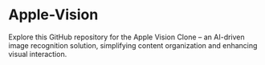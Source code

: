 # Apple-Vision
Explore this GitHub repository for the Apple Vision Clone – an AI-driven image recognition solution, simplifying content organization and enhancing visual interaction.
